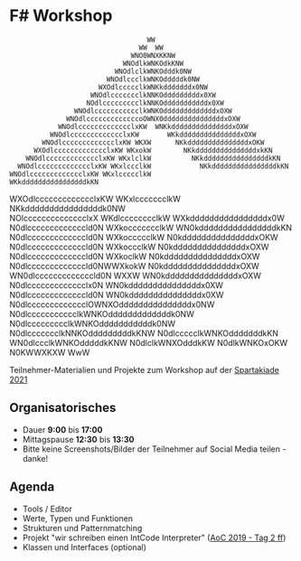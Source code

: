 # F# Workshop

                                      WW
                                    WW  WW                                      
                                  WNO0WNXKKNW                                   
                                WNOdlkWNKOdkKNW                                 
                              WNOdlclkWNKOdddk0NW                               
                            WNOdlccclkWNKOdddddk0NW                             
                          WXOdlccccclkWNKkdddddddx0NW                           
                        WNOdlccccccclkNNKOdddddddddx0XW                         
                       NOdlccccccccclkNNKOdddddddddddx0XW                       
                    WNOdlccccccccccclkWNKOdddddddddddddxOXW                     
                  WNOdlcccccccccccccoOWNX0dddddddddddddddxOXW                   
                WNOdlccccccccccccclxKW  WNKkdddddddddddddddxOXW                 
              WNOdlccccccccccccclxKW       WKkdddddddddddddddxOXW               
            WNOdlccccccccccccclxKW WKXW      NKkdddddddddddddddxOKW             
          WXOdlccccccccccccclxKW WKxokW        NKkdddddddddddddddxkKN           
        WNOdlccccccccccccclxKW WKxlclkW          NKkddddddddddddddddkKN         
      WNOdlccccccccccccclxKW WKxlccclkW            NKkddddddddddddddddkKN       
    WNOdlccccccccccccclxKW WKxlccccclkW              WKkddddddddddddddddkKN     
  WXOdlccccccccccccclxKW WKxlccccccclkW                NKkddddddddddddddddk0NW  
  NOlcccccccccccccclxX  WKdlcccccccclkW                 WXkddddddddddddddddx0W  
   N0dlcccccccccccccld0N WXkoccccccclkW               WN0kddddddddddddddddkKN
     N0dlcccccccccccccld0N WXkoccccclkW              N0kdddddddddddddddxOKW
       N0dlcccccccccccccld0N WXkoccclkW            N0kdddddddddddddddxOXW
         N0dlcccccccccccccld0N WXkoclkW          N0kdddddddddddddddxOXW
           N0dlcccccccccccccld0NWWXkokW        N0kdddddddddddddddxOXW
            WN0dlcccccccccccccld0N WXXW     WN0kdddddddddddddddxOXW
               N0dlccccccccccccclx0N      WN0kdddddddddddddddx0XW
                 N0dlcccccccccccccld0N  WN0kdddddddddddddddx0XW
                   N0dlccccccccccccclOWNXOdddddddddddddddx0NW
                     N0dlccccccccccclkWNKOdddddddddddddk0NW
                       N0dlccccccccclkWNKOdddddddddddk0NW
                         N0dlccccccclkNNKOdddddddddkKNW
                           N0dlccccclkWNKOdddddddkKN
                            WN0dlccclkWNKOdddddkKNW
                               N0dlclkWNXOdddkKW
                                 N0dlkWNKOxOKW
                                   N0KWWXKXW
                                     WwW

Teilnehmer-Materialien und Projekte zum Workshop
auf der [Spartakiade 2021](https://spartakiade.org/)

## Organisatorisches

- Dauer **9:00** bis **17:00**
- Mittagspause **12:30** bis **13:30**
- Bitte keine Screenshots/Bilder der Teilnehmer auf Social Media teilen - danke!

## Agenda

- Tools / Editor
- Werte, Typen und Funktionen
- Strukturen und Patternmatching
- Projekt "wir schreiben einen IntCode Interpreter" ([AoC 2019 - Tag 2 ff](https://adventofcode.com/2019/day/2))
- Klassen und Interfaces (optional)
